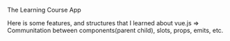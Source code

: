 The Learning Course App

Here is some features, and structures that I learned about vue.js => Communitation between components(parent child), slots, props, emits, etc.
